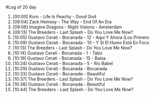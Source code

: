 #Log of 20 day

1. [00:00] Korn - Life Is Peachy - Good God
1. [09:04] Zack Hemsey - The Way - End Of An Era
1. [09:06] Imagine Dragons - Night Visions - Amsterdam
1. [09:13] The Breeders - Last Splash - Do You Love Me Now?
1. [10:05] Gustavo Cerati - Bocanada - 12 - Aquí Y Ahora (Los Primero
1. [10:09] Gustavo Cerati - Bocanada - 10 - Y Si El Humo Está En Foco
1. [10:13] The Breeders - Last Splash - Do You Love Me Now?
1. [10:14] Gustavo Cerati - Bocanada - 1 - Tabú
1. [10:19] Gustavo Cerati - Bocanada - 15 - Balsa
1. [10:24] Gustavo Cerati - Bocanada - 5 - Río Babel
1. [10:29] Gustavo Cerati - Bocanada - Bocanada
1. [10:33] Gustavo Cerati - Bocanada - Beautiful
1. [10:37] The Breeders - Last Splash - Do You Love Me Now?
1. [10:38] Gustavo Cerati - Bocanada - Beautiful
1. [10:44] The Breeders - Last Splash - Do You Love Me Now?
